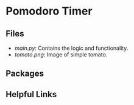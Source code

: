# Pomodoro Timer

## Files
- *main.py*: Contains the logic and functionality.
- *tomato.png*: Image of simple tomato.

## Packages

## Helpful Links